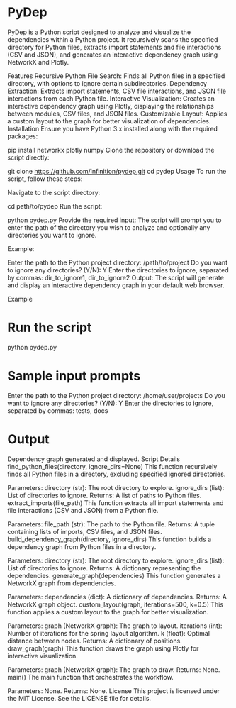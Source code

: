 # PyDep
PyDep is a Python script designed to analyze and visualize the dependencies within a Python project. It recursively scans the specified directory for Python files, extracts import statements and file interactions (CSV and JSON), and generates an interactive dependency graph using NetworkX and Plotly.


Features
Recursive Python File Search: Finds all Python files in a specified directory, with options to ignore certain subdirectories.
Dependency Extraction: Extracts import statements, CSV file interactions, and JSON file interactions from each Python file.
Interactive Visualization: Creates an interactive dependency graph using Plotly, displaying the relationships between modules, CSV files, and JSON files.
Customizable Layout: Applies a custom layout to the graph for better visualization of dependencies.
Installation
Ensure you have Python 3.x installed along with the required packages:


pip install networkx plotly numpy
Clone the repository or download the script directly:


git clone https://github.com/infinition/pydep.git
cd pydep
Usage
To run the script, follow these steps:

Navigate to the script directory:


cd path/to/pydep
Run the script:


python pydep.py
Provide the required input:
The script will prompt you to enter the path of the directory you wish to analyze and optionally any directories you want to ignore.

Example:


Enter the path to the Python project directory: /path/to/project
Do you want to ignore any directories? (Y/N): Y
Enter the directories to ignore, separated by commas: dir_to_ignore1, dir_to_ignore2
Output:
The script will generate and display an interactive dependency graph in your default web browser.

Example

# Run the script
python pydep.py

# Sample input prompts
Enter the path to the Python project directory: /home/user/projects
Do you want to ignore any directories? (Y/N): Y
Enter the directories to ignore, separated by commas: tests, docs

# Output
Dependency graph generated and displayed.
Script Details
find_python_files(directory, ignore_dirs=None)
This function recursively finds all Python files in a directory, excluding specified ignored directories.

Parameters:
directory (str): The root directory to explore.
ignore_dirs (list): List of directories to ignore.
Returns: A list of paths to Python files.
extract_imports(file_path)
This function extracts all import statements and file interactions (CSV and JSON) from a Python file.

Parameters: file_path (str): The path to the Python file.
Returns: A tuple containing lists of imports, CSV files, and JSON files.
build_dependency_graph(directory, ignore_dirs)
This function builds a dependency graph from Python files in a directory.

Parameters:
directory (str): The root directory to explore.
ignore_dirs (list): List of directories to ignore.
Returns: A dictionary representing the dependencies.
generate_graph(dependencies)
This function generates a NetworkX graph from dependencies.

Parameters: dependencies (dict): A dictionary of dependencies.
Returns: A NetworkX graph object.
custom_layout(graph, iterations=500, k=0.5)
This function applies a custom layout to the graph for better visualization.

Parameters:
graph (NetworkX graph): The graph to layout.
iterations (int): Number of iterations for the spring layout algorithm.
k (float): Optimal distance between nodes.
Returns: A dictionary of positions.
draw_graph(graph)
This function draws the graph using Plotly for interactive visualization.

Parameters: graph (NetworkX graph): The graph to draw.
Returns: None.
main()
The main function that orchestrates the workflow.

Parameters: None.
Returns: None.
License
This project is licensed under the MIT License. See the LICENSE file for details.
